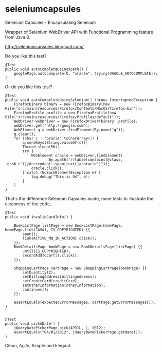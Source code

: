 seleniumcapsules
================

Selenium Capsules - Encapsulating Selenium

Wrapper of Selenium WebDriver API with Functional Programming feature from Java 8.


http://seleniumcapsules.blogspot.com/

Do you like this test?

    @Test
    public void autoCompleteUsingXpath() {
        googlePage.autocomplete(Q, "oracle", trying(ORACLE_AUTOCOMPLETE));
    }

Or do you like this test?

    @Test
    public void autoCompeleteUsingSelenium() throws InterruptedException {
        FirefoxBinary binary = new FirefoxBinary(new File("src/main/resources/Firefox/Contents/MacOS/firefox-bin"));
        FirefoxProfile profile = new FirefoxProfile(new File("src/main/resources/Firefox/Profiles/default"));
        WebDriver webDriver = new FirefoxDriver(binary, profile);
        webDriver.get("http://google.com");
        WebElement q = webDriver.findElement(By.name("q"));
        q.clear();
        for (char c : "oracle".toCharArray()) {
            q.sendKeys(String.valueOf(c));
            Thread.sleep(50);
            try {
                WebElement oracle = webDriver.findElement(
                        By.xpath("//table[contains(@class, 'gssb_c')]/descendant::span[text()='oracle']"));
                oracle.click();
            } catch (NoSuchElementException e) {
                log.debug("This is OK", e);
            }
        }
    }

That's the difference Selenium Capsules made, more tests to illustrate the cleanness of the code,

    @Test
    public void invalidCardInfo() {

        BookListPage listPage = new BookListPage(homePage, homePage.link(JAVA), IS_COPYRIGHTED) {{
            open();
            link(ACTIVE_MQ_IN_ACTION).click();
        }};
        BookDetailsPage bookPage = new BookDetailsPage(listPage) {{
            until(IS_COPYRIGHTED);
            secondAddToCart().click();
        }};

        ShoppingCartPage cartPage = new ShoppingCartPage(bookPage) {{
            setQuantity(2);
            setBillingAddress(billingAddress);
            setCreditCard(creditCard);
            setOtherInformation(otherInformation);
            continues();
        }};

        assertEquals(expectedErrorMessages, cartPage.getErrorMessages());
    }


    @Test
    public void pickADate() {
        jQueryDatePickerPage.pick(APRIL, 1, 2012);
        assertEquals("04/01/2012", jQueryDatePickerPage.getDate());
    }

Clean, Agile, Simple and Elegant.

